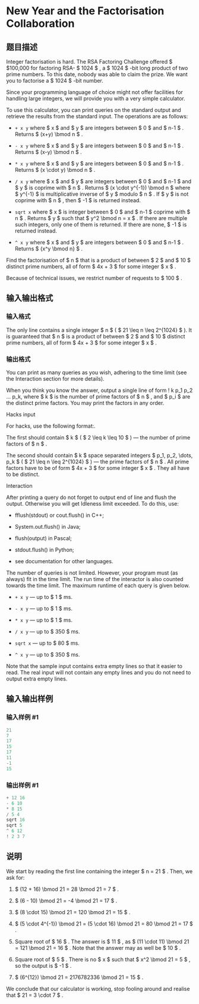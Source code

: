 # New Year and the Factorisation Collaboration

## 题目描述

Integer factorisation is hard. The RSA Factoring Challenge offered $ $100\,000 for factoring RSA- $ 1024 $ , a $ 1024 $ -bit long product of two prime numbers. To this date, nobody was able to claim the prize. We want you to factorise a $ 1024 $ -bit number.

Since your programming language of choice might not offer facilities for handling large integers, we will provide you with a very simple calculator.

To use this calculator, you can print queries on the standard output and retrieve the results from the standard input. The operations are as follows:

- `+ x y` where $ x $ and $ y $ are integers between $ 0 $ and $ n-1 $ . Returns $ (x+y) \bmod n $ .

- `- x y` where $ x $ and $ y $ are integers between $ 0 $ and $ n-1 $ . Returns $ (x-y) \bmod n $ .

- `* x y` where $ x $ and $ y $ are integers between $ 0 $ and $ n-1 $ . Returns $ (x \cdot y) \bmod n $ .

- `/ x y` where $ x $ and $ y $ are integers between $ 0 $ and $ n-1 $ and $ y $ is coprime with $ n $ . Returns $ (x \cdot y^{-1}) \bmod n $ where $ y^{-1} $ is multiplicative inverse of $ y $ modulo $ n $ . If $ y $ is not coprime with $ n $ , then $ -1 $ is returned instead.

- `sqrt x` where $ x $ is integer between $ 0 $ and $ n-1 $ coprime with $ n $ . Returns $ y $ such that $ y^2 \bmod n = x $ . If there are multiple such integers, only one of them is returned. If there are none, $ -1 $ is returned instead.

- `^ x y` where $ x $ and $ y $ are integers between $ 0 $ and $ n-1 $ . Returns $ {x^y \bmod n} $ .

Find the factorisation of $ n $ that is a product of between $ 2 $ and $ 10 $ distinct prime numbers, all of form $ 4x + 3 $ for some integer $ x $ .

Because of technical issues, we restrict number of requests to $ 100 $ .

## 输入输出格式

### 输入格式

The only line contains a single integer $ n $ ( $ 21 \leq n \leq 2^{1024} $ ). It is guaranteed that $ n $ is a product of between $ 2 $ and $ 10 $ distinct prime numbers, all of form $ 4x + 3 $ for some integer $ x $ .

### 输出格式

You can print as many queries as you wish, adhering to the time limit (see the Interaction section for more details).

When you think you know the answer, output a single line of form ! k p\_1 p\_2 ... p\_k, where $ k $ is the number of prime factors of $ n $ , and $ p_i $ are the distinct prime factors. You may print the factors in any order.

Hacks input

For hacks, use the following format:.

The first should contain $ k $ ( $ 2 \leq k \leq 10 $ ) — the number of prime factors of $ n $ .

The second should contain $ k $ space separated integers $ p_1, p_2, \dots, p_k $ ( $ 21 \leq n \leq 2^{1024} $ ) — the prime factors of $ n $ . All prime factors have to be of form $ 4x + 3 $ for some integer $ x $ . They all have to be distinct.

Interaction

After printing a query do not forget to output end of line and flush the output. Otherwise you will get Idleness limit exceeded. To do this, use:

- fflush(stdout) or cout.flush() in C++;

- System.out.flush() in Java;

- flush(output) in Pascal;

- stdout.flush() in Python;

- see documentation for other languages.

The number of queries is not limited. However, your program must (as always) fit in the time limit. The run time of the interactor is also counted towards the time limit. The maximum runtime of each query is given below.

- `+ x y` — up to $ 1 $ ms.

- `- x y` — up to $ 1 $ ms.

- `* x y` — up to $ 1 $ ms.

- `/ x y` — up to $ 350 $ ms.

- `sqrt x` — up to $ 80 $ ms.

- `^ x y` — up to $ 350 $ ms.

Note that the sample input contains extra empty lines so that it easier to read. The real input will not contain any empty lines and you do not need to output extra empty lines.

## 输入输出样例

### 输入样例 #1

```cpp
21
7
17
15
17
11
-1
15

```
### 输出样例 #1

```cpp
+ 12 16
- 6 10
* 8 15
/ 5 4
sqrt 16
sqrt 5
^ 6 12
! 2 3 7
```


## 说明

We start by reading the first line containing the integer $ n = 21 $ . Then, we ask for:

1. $ (12 + 16) \bmod 21 = 28 \bmod 21 = 7 $ .

2. $ (6 - 10) \bmod 21 = -4 \bmod 21 = 17 $ .

3. $ (8 \cdot 15) \bmod 21 = 120 \bmod 21 = 15 $ .

4. $ (5 \cdot 4^{-1}) \bmod 21 = (5 \cdot 16) \bmod 21 = 80 \bmod 21 = 17 $ .

5. Square root of $ 16 $ . The answer is $ 11 $ , as $ (11 \cdot 11) \bmod 21 = 121 \bmod 21 = 16 $ . Note that the answer may as well be $ 10 $ .

6. Square root of $ 5 $ . There is no $ x $ such that $ x^2 \bmod 21 = 5 $ , so the output is $ -1 $ .

7. $ (6^{12}) \bmod 21 = 2176782336 \bmod 21 = 15 $ .

We conclude that our calculator is working, stop fooling around and realise that $ 21 = 3 \cdot 7 $ .

